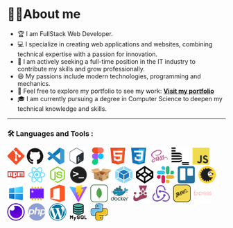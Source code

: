 

# :man_mechanic:About me

- 🏆 I am FullStack Web Developer.
- 💻 I specialize in creating web applications and websites, combining technical expertise with a passion for innovation.
- 🚀 I am actively seeking a full-time position in the IT industry to contribute my skills and grow professionally.
- 😄 My passions include modern technologies, programming and mechanics.
- 🌟 Feel free to explore my portfolio to see my work: [**Visit my portfolio**](https://damtchorzewski.github.io/WebCraftStudio/)  
- 🎓 I am currently pursuing a degree in Computer Science to deepen my technical knowledge and skills.

---

### :hammer_and_wrench: Languages and Tools :

<div>
  <img src="https://github.com/damtchorzewski/damtchorzewski/blob/main/img/git-original.svg" title="Git" **alt="Git" width="40" height="40"/>
  <img src="https://github.com/damtchorzewski/damtchorzewski/blob/main/img/github-original.svg" title="GitHub" alt="GitHub" width="40" height="40"/>&nbsp;
  <img src="https://github.com/damtchorzewski/damtchorzewski/blob/main/img/vscode-original.svg" title="Visual Studio Code" alt="Visual Studio Code" width="40" height="40"/>&nbsp;
  <img src="https://github.com/damtchorzewski/damtchorzewski/blob/main/img/bash-original.svg" title="Bash" alt="Bash" width="40" height="40"/>&nbsp;
  <img src="https://github.com/damtchorzewski/damtchorzewski/blob/main/img/figma-original.svg" title="Figma" alt="Figma" width="40" height="40"/>&nbsp;
  <img src="https://github.com/damtchorzewski/damtchorzewski/blob/main/img/html5-original.svg" title="HTML5" alt="HTML" width="40" height="40"/>&nbsp;
  <img src="https://github.com/damtchorzewski/damtchorzewski/blob/main/img/css3-original.svg" title="CSS3" alt="CSS" width="40" height="40"/>&nbsp;
  <img src="https://github.com/damtchorzewski/damtchorzewski/blob/main/img/sass-original.svg" title="Sass" alt="Sass" width="40" height="40"/>&nbsp;
  <img src="https://github.com/damtchorzewski/damtchorzewski/blob/main/img/bem-original.svg" title="methodology BEM" alt="methodology BEM" width="40" height="40"/>&nbsp;
  <img src="https://github.com/damtchorzewski/damtchorzewski/blob/main/img/javascript-original.svg" title="JavaScript" alt="JavaScript" width="40" height="40"/>&nbsp;
  <img src="https://github.com/damtchorzewski/damtchorzewski/blob/main/img/npm-original-wordmark.svg" title="npm" alt="npm" width="40" height="40"/>&nbsp;
  <img src="https://github.com/damtchorzewski/damtchorzewski/blob/main/img/react-original.svg" title="React" alt="React" width="40" height="40"/>&nbsp; 
  <img src="https://github.com/damtchorzewski/damtchorzewski/blob/main/img/nodejs-original.svg" title="NodeJS" alt="NodeJS" width="40" height="40"/>&nbsp;
  <img src="https://github.com/damtchorzewski/damtchorzewski/blob/main/img/terminal.png" title="Terminal" alt="Terminal" width="40" height="40"/>&nbsp;
  <img src="https://github.com/damtchorzewski/damtchorzewski/blob/main/img/parcel.svg" title="Parcel" alt="Parcel" width="50" height="40"/>&nbsp;
  <img src="https://github.com/damtchorzewski/damtchorzewski/blob/main/img/webpack.svg" title="Webpack" alt="Webpack" width="40" height="40"/>&nbsp;
  <img src="https://github.com/damtchorzewski/damtchorzewski/blob/main/img/codepen-plain.svg" title="CodePen" alt="CodePen" width="40" height="40"/>&nbsp;
  <img src="https://github.com/damtchorzewski/damtchorzewski/blob/main/img/slack-original.svg" title="Slack" alt="Slack" width="40" height="40"/>&nbsp;
  <img src="https://github.com/damtchorzewski/damtchorzewski/blob/main/img/trello-plain.svg" title="Trello" alt="Trello" width="40" height="40"/>&nbsp;
  <img src="https://github.com/damtchorzewski/damtchorzewski/blob/main/img/brouslist.svg" title="Browserslist" alt="Browserslist" width="40" height="40"/>&nbsp;
  <img src="https://github.com/damtchorzewski/damtchorzewski/blob/main/img/windows-icon.svg" title="Windows" alt="Windows" width="40" height="40"/>&nbsp;
<img src="https://github.com/damtchorzewski/damtchorzewski/blob/main/img/bios.png" title="Bios" alt="Bios" width="40" height="40"/>&nbsp;
<img src="https://github.com/damtchorzewski/damtchorzewski/blob/main/img/office.png" title="Office" alt="Office" width="40" height="40"/>&nbsp;
<img src="https://github.com/damtchorzewski/damtchorzewski/blob/main/img/vite.svg" title="Vite" alt="Vite" width="40" height="40"/>&nbsp;
<img src="https://github.com/damtchorzewski/damtchorzewski/blob/main/img/mongodb.svg" title="MongoDB" alt="MongoDB" width="40" height="40"/>&nbsp;
<img src="https://github.com/damtchorzewski/damtchorzewski/blob/main/img/docker.svg" title="Docker" alt="Docker" width="40" height="40"/>&nbsp;
<img src="https://github.com/damtchorzewski/damtchorzewski/blob/main/img/jest.svg" title="Jest" alt="Jest" width="40" height="40"/>&nbsp;
<img src="https://github.com/damtchorzewski/damtchorzewski/blob/main/img/redux.svg" title="Redux" alt="Redux" width="40" height="40"/>&nbsp;
<img src="https://github.com/damtchorzewski/damtchorzewski/blob/main/img/babel.svg" title="Babel" alt="Babel" width="40" height="40"/>&nbsp;
<img src="https://github.com/damtchorzewski/damtchorzewski/blob/main/img/express.svg" title="Express" alt="Express" width="40" height="40"/>&nbsp;
<img src="https://github.com/damtchorzewski/damtchorzewski/blob/main/img/insomnia.svg" title="Insomnia" alt="Insomnia" width="40" height="40"/>&nbsp;
<img src="https://github.com/damtchorzewski/damtchorzewski/blob/main/img/php.png" title="PHP" alt="PHP" width="40" height="40"/>&nbsp;
<img src="https://github.com/damtchorzewski/damtchorzewski/blob/main/img/wordpress.png" title="WordPress" alt="WordPress" width="40" height="40"/>&nbsp;
<img src="https://github.com/damtchorzewski/damtchorzewski/blob/main/img/mysql.png" title="MySql" alt="MySql" width="40" height="40"/>&nbsp;
<img src="https://github.com/damtchorzewski/damtchorzewski/blob/main/img/python.png" title="Python" alt="Python" width="40" height="40"/>&nbsp;
</div>
